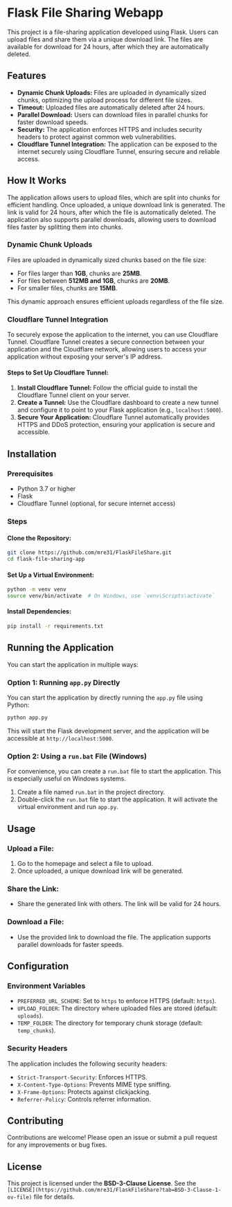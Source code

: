 # Flask File Sharing Webapp

This project is a file-sharing application developed using Flask. Users can upload files and share them via a unique download link. The files are available for download for 24 hours, after which they are automatically deleted.

## Features

- **Dynamic Chunk Uploads:** Files are uploaded in dynamically sized chunks, optimizing the upload process for different file sizes.
- **Timeout:** Uploaded files are automatically deleted after 24 hours.
- **Parallel Download:** Users can download files in parallel chunks for faster download speeds.
- **Security:** The application enforces HTTPS and includes security headers to protect against common web vulnerabilities.
- **Cloudflare Tunnel Integration:** The application can be exposed to the internet securely using Cloudflare Tunnel, ensuring secure and reliable access.

## How It Works

The application allows users to upload files, which are split into chunks for efficient handling. Once uploaded, a unique download link is generated. The link is valid for 24 hours, after which the file is automatically deleted. The application also supports parallel downloads, allowing users to download files faster by splitting them into chunks.

### Dynamic Chunk Uploads

Files are uploaded in dynamically sized chunks based on the file size:

- For files larger than **1GB**, chunks are **25MB**.
- For files between **512MB and 1GB**, chunks are **20MB**.
- For smaller files, chunks are **15MB**.

This dynamic approach ensures efficient uploads regardless of the file size.

### Cloudflare Tunnel Integration

To securely expose the application to the internet, you can use Cloudflare Tunnel. Cloudflare Tunnel creates a secure connection between your application and the Cloudflare network, allowing users to access your application without exposing your server's IP address.

#### Steps to Set Up Cloudflare Tunnel:

1. **Install Cloudflare Tunnel:** Follow the official guide to install the Cloudflare Tunnel client on your server.
2. **Create a Tunnel:** Use the Cloudflare dashboard to create a new tunnel and configure it to point to your Flask application (e.g., `localhost:5000`).
3. **Secure Your Application:** Cloudflare Tunnel automatically provides HTTPS and DDoS protection, ensuring your application is secure and accessible.

## Installation

### Prerequisites

- Python 3.7 or higher
- Flask
- Cloudflare Tunnel (optional, for secure internet access)

### Steps

#### Clone the Repository:

```bash
git clone https://github.com/mre31/FlaskFileShare.git
cd flask-file-sharing-app
```

#### Set Up a Virtual Environment:

```bash
python -m venv venv
source venv/bin/activate  # On Windows, use `venv\Scripts\activate`
```

#### Install Dependencies:

```bash
pip install -r requirements.txt
```

## Running the Application

You can start the application in multiple ways:

### Option 1: Running `app.py` Directly

You can start the application by directly running the `app.py` file using Python:

```bash
python app.py
```

This will start the Flask development server, and the application will be accessible at `http://localhost:5000`.

### Option 2: Using a `run.bat` File (Windows)

For convenience, you can create a `run.bat` file to start the application. This is especially useful on Windows systems.

1. Create a file named `run.bat` in the project directory.
2. Double-click the `run.bat` file to start the application. It will activate the virtual environment and run `app.py`.

## Usage

### Upload a File:

1. Go to the homepage and select a file to upload.
2. Once uploaded, a unique download link will be generated.

### Share the Link:

- Share the generated link with others. The link will be valid for 24 hours.

### Download a File:

- Use the provided link to download the file. The application supports parallel downloads for faster speeds.

## Configuration

### Environment Variables

- `PREFERRED_URL_SCHEME`: Set to `https` to enforce HTTPS (default: `https`).
- `UPLOAD_FOLDER`: The directory where uploaded files are stored (default: `uploads`).
- `TEMP_FOLDER`: The directory for temporary chunk storage (default: `temp_chunks`).

### Security Headers

The application includes the following security headers:

- `Strict-Transport-Security`: Enforces HTTPS.
- `X-Content-Type-Options`: Prevents MIME type sniffing.
- `X-Frame-Options`: Protects against clickjacking.
- `Referrer-Policy`: Controls referrer information.

## Contributing

Contributions are welcome! Please open an issue or submit a pull request for any improvements or bug fixes.

## License

This project is licensed under the **BSD-3-Clause License**. See the `[LICENSE](https://github.com/mre31/FlaskFileShare?tab=BSD-3-Clause-1-ov-file)` file for details.
